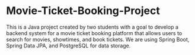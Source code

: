 # Movie-Ticket-Booking-Project
This is a Java project created by two students with a goal to develop a backend system for a movie ticket booking platform that allows users to search for movies, showtimes, and book tickets. We are using Spring Boot, Spring Data JPA, and PostgreSQL for data storage.
